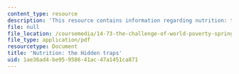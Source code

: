 ```yaml
---
content_type: resource
description: 'This resource contains information regarding nutrition: the Hidden traps.'
file: null
file_location: /coursemedia/14-73-the-challenge-of-world-poverty-spring-2011/1ae36ad4be95958641ac47a1451ca871_MIT14_73S11_Lec6_slides.pdf
file_type: application/pdf
resourcetype: Document
title: 'Nutrition: the Hidden traps'
uid: 1ae36ad4-be95-9586-41ac-47a1451ca871
---
```

